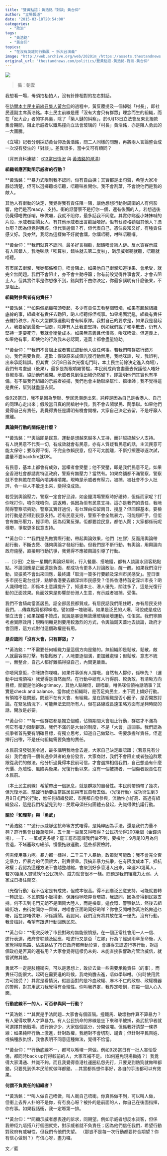 ```yaml
---
title: "雙黃點諗：黃浩銘「對談」黃台仰"
author: "立場報道"
date: "2015-03-18T20:54:00"
categories:
  - "政治"
tags:
  - "黃浩銘"
  - "黃台仰"
topics:
  - "在沒有英雄的行動裏 ─ 拆大台演義"
image: "http://web.archive.org/web/2020im_/https://assets.thestandnews.com/media/photos/wong-03_IJPKJ.png"
original_url: "thestandnews.com/politics/雙黃點諗-黃浩銘-對談-黃台仰"
---
```

![](http://web.archive.org/web/2020im_/https://assets.thestandnews.com/media/photos/wong-03_IJPKJ.png)
> 攝：朝雲

我想看一場，毋須拍枱拍人，沒有針鋒相對的左右對話。

在[訪問本土民主前線召集人黃台仰](../../politics/%E6%8F%90%E5%80%A1-%E6%B2%92%E6%9C%89%E5%A4%A7%E6%9C%83-%E7%9A%84%E7%B5%84%E7%B9%94-%E8%A8%AA%E6%9C%AC%E5%9C%9F%E6%B0%91%E4%B8%BB%E5%89%8D%E7%B7%9A%E9%BB%83%E5%8F%B0%E4%BB%B0/)的過程中，黃反覆提及一個綽號「村長」，即社民連副主席黃浩銘。本土民主前線是應「沒有大會只有群眾」理念而生的組織，而在「反大台」者的字典裏，除了「築人鏈的糾察」，於6月13日立法會反東北撥款集會期間，阻止示威者以鐵馬撞向立法會玻璃的「村長」黃浩銘，亦是阻人勇武的一大圖騰。

《立場》記者分別採訪黃台仰及黃浩銘，問二人同樣的問題，再將兩人言論整合成一次沒有發生的「對談」。差異很多，當中又可有類同？

（背景資料連結： [613當日情況](http://web.archive.org/web/20210917120419/https://www.facebook.com/thinkabtvillager/posts/1442748172666991) 與 [黃浩銘的澄清](http://web.archive.org/web/20210917120419/https://www.facebook.com/raphaelpyc/posts/10152566274879994)）

**組織者應否勸阻示威者的行動？**

**黃浩銘：**暴力式限制我不認同，佢有自由揀；其實都是出句聲，希望大家冷靜諗清楚，佢可以選擇聽或唔聽，唔聽咪推開你。我不會割蓆，不會說他們是我的敵人。

其他人有衝動的決定，我覺得我有責任阻一阻，讓他想想行動對周圍的人有何影響，他們是否ready、支持。衝的話警察不是打你一個，還有後面的人。若想過後仍覺得咁做係啱，咪做囉，我就不阻你，最多話我不同意。其實你睇返小妹妹喊的片段，示威者圍鬧女人，有其他示威者出言勸話唔好。佢有乜資格勸阻其他人？憑乜嘢？因為佢覺得應該。佢代表邊個？冇，佢代表自己，憑住良知又好，有種責任感又好。我亦然，我認為這樣做不好就會講，你講唔聽，咁咪唔聽囉。

**黃台仰：**我們就算不認同，最多好言相勸，起碼唔會築人鏈。反水貨客示威有人屌錯人，我哋咪話「唉算啦，錯咗就去第二度啦」，啲示威者聽就聽，唔聽就唔聽。

有市民去衝擊，我哋都係嗰句，唔會阻止，如果他自己衝擊知道後果、會承受，就完全無問題。我們不會阻止，亦不會主動呼籲；你有前設覺得件事會衰，才會去阻止人，但其實件事是你想像不到，錯與對不由你決定，你最多講明有什麼後果，不是阻止。

**組織對參與者有何責任？**

**黃浩銘：**如果個組織帶頭發起，多少有責任去看整個環境，如果有超越組織底線的事，組織者有責任去勸阻，啲人唔聽係佢嘅事。如果場面混亂，組織有責任去維持秩序，所以大型群眾運動時會有糾察隊。我對自己的要求是，如果我是發起人，我要留到最後一個走，除非有人比我更堅持，例如我們說了和平散去，仍有人堅持一定要死守，我就會衡量成本。如果無意義且代價高，咁咪唔做。但道義上，如果他有事，即使他的行為我未必認同，道義上都會盡量協助。

**黃台仰：**我們不會阻止或者嘗試鼓動他人做任何事。若我們帶群眾行錯方向，我們需要負責、道歉：假設原來成個光復行動無用，我哋咪話，唉，我誤判，出來承認錯誤。但其實（2月8日首次光復屯門時，本土民主前線決定進入商場），我們有考慮過（後果），最多是胡椒噴霧警棍，本民前成員會盡量去保護他人唔好食椒食棍，協助他們離開。示威者見到佢出椒仍然留下，即證明他們其實也有準備。有不屬我們組織的示威者被捕，我們也會主動聯絡幫忙、搵律師；我不覺得這是責任，幫到就盡量去幫。

像928當日，我不是因為學聯、學民思潮走出來，純粹是因為自己是香港人、自己的同理心走出來；假設當日真的開槍射中我，我不會去鬧學民、鬧學聯。如果他們覺得自己有責任，我覺得責任是講明有機會開槍，大家自己決定去留，不是呼籲人撤離。

**輿論與行動的關係是什麼？**

**黃浩銘：**輿論即是民意。運動是想越來越多人支持，而非越搞越少人支持。有人說民意不代表一切，有成效就會有民意，亦有人質疑看民意的話，主流民意可能太保守；要取得平衡，不完全依賴民意，但不可太脫離，不斷打擦邊球逐次試，盡量不要backfire就OK。

有民意，基本上都會有成效，當權者會受壓；他不受壓，即是我們民意不足。如果全香港社會都譴責特區政府，警察有無壓力？當然有。如果商舖都不滿警察，警察就不會夠膽在商場內噴胡椒噴霧。現時是示威者有壓力，被捕、被社會不少人批評，令一些人不敢走出來，變得沒成效。

若受到輿論壓力，警察一定會好忌諱，如金鐘清場警察時好禮待，但係而家呢？打你咪打你，噴你咪噴你，調返轉，係因為佢有民意支持。這亦是我們的責任，我哋鬧得警察唔夠勁。警察其實好過份，有乜理由扣留兩日、搜屋？但回歸基本，要檢討行動是否得到民意支持。若有民意支持，警察不會全無暴力，可能屈吓手，但佢會有無形壓力，輕手啲，因為佢驚反彈。佢都要諗民意，都怕人鬧；大家都係玩呢樣嘢，爭取更多民意支持。

**黃台仰：**我們是先做實際行動，帶起輿論效果，他們（左膠）反而用輿論帶起行動，不斷去煲、儲夠輿論才發起行動。但我們是不斷行動，有輿論，用輿論向政府施壓，直接用行動抗爭，我覺得不應被輿論引導了行動。

…（沙田）之後一星期的輿論好犀利，行入餐廳、搭地鐵，都有人談論水貨客點點點。不論回應是正面還是負面，都成功令更多人討論政治，醒一醒。如果我們沒行動，梁振英不會出來回應，最終講「取消一簽多行要顧及深圳市民感受」。翌日很多市民在電台批評，點解香港要去顧深圳市民感受？佢係香港特首定深圳市長？啲人識得咁諗，即係本土意識提升了，知道本土、港人優先，關注多了，這是光復行動的正面效果。負面效果是影響部份港人生意，有示威者被捕、受傷。

我們不會騎劫當區居民，話全部居民都贊成。有居民話我們阻住晒，亦有居民支持我們。…傳媒點寫都得㗎啦。譬如爆一塊玻璃，如果是泛民的人爆，可說成是成佔領立法會；如果媒體不贊成，就說是暴徒無故爆玻璃破壞運動，任佢寫。我們寧願考慮實際效用；現時明顯見到要用較激烈的方式，令輿論鋪天蓋地去談論，政府才會回應，這方式對付這個政權是有用。

**是否認同「沒有大會，只有群眾」？**

**黃浩銘：**不需要任何組織力量這個方向是錯的。無組織即是鬆散，鬆散，敵人就最容易打擊。有指鬆散了，人哋要逐個溝，更加難處理；但鬆散、意志不統一，無整合，自己人都好難搞得掂自己，內閧更嚴重。

你唔同意佢，你咪搞你㗎囉。如果件事係有人撐嘅，自然有人撐你，係咪先？（運動中出現領袖）我覺得是自然而然。在行動中總有人行得前、較勇敢，有清晰方向目標，關鍵是他的legitimacy，其他人點睇佢，跟唔跟。咁係咪個領袖話晒事？其實是check and balance，當你成立組織時，是否足夠民主，由下而上傾好行動。有領袖不是問題，問題不在有大會、有組織，是在該組織是否小圈子，是否開放討論。在緊急情況下，可能無法去問所有人，但在路線或長遠策略方面有足夠時間的話，開放是必要。

**黃台仰：**每一個群眾都是獨立個體，佔領期間大會阻止行動，群眾才不滿為何它有權力限制群眾。我們不滿的是大台的制度，不是「大會」這回事。我們認為抗爭者首先要有明確目標，有獨立思考，知道自己做緊乜、需要承擔咩責任。佢選擇行出嚟，不是任何組織需要負擔的責任。

本民前沒發號施令過，最多講明我哋會去邊，大家自己決定跟唔跟；（若意見有分歧）我們會用一個普通參與者的身份發言，大家商討，我們不會阻止或者強迫群眾跟從我們的做法。他分析過覺得本民前可信，才會選擇相信我們，自己想過有什麼代價、危險性、風險與後果。光復行動以來，沒有一個被捕者、一個傷者說責任在本民前。

（本土民主前線）希望帶出一個訊息，就是群眾的自發性。本民前帶頭帶了幾次，但光復地區、驅蝗行動要由當區居民與市民自發去做。（光復行動）成功衍生到3月8日屯門的行動，無任何組織發起，市民都自發參與，流動性亦好高、高過有組織發起，這是我們希望見到的：民眾毋須任何團體去發起，先識得做抗議行動。

**關於「和理非」與「勇武」**

**黃浩銘：**遊行示威靜坐抗命等方式唔得，是純粹因為手法，還是我們力量不夠？遊行集會廿幾萬唔得，五十萬一百萬又得唔得？公民抗命得200幾個（金鐘清場），一千、一萬或更多呢？罷工罷市罷課我們做不到，要檢討；9月尾10月為何言退，不堵塞政府總部，慢慢拖散運動，這些都要檢討。

何需使用暴力呢。暴力都一樣得，二千三千人暴動，政策就可能改；我不會完全否定暴力，但暴力的代價很大，刑責很重。我搞非暴力抗爭，在有限度成本下，抵抗政權；我認為這種方法不會越整越縮，會聚到好多香港人出來。傘運20幾萬人，若20幾萬人貫徹執行公民抗命，威力就會很不一樣。問題是我們組織力太弱，大家成日掛住鬧交。

（光復行動）我不否定是有成效，但成本很高。得不到廣泛民意支持，可能就要轉一轉諗法。本民前幫小販掃街，保護佢哋唔畀食環搞，我認同，因為會得到民眾支持。何不去到屯門元朗不是圍鬧大陸人，而是檢舉，逼食環、警察執法，然後去組織街坊，由街坊同你一齊做，咁唔會正面啲同好啲咩？你會反問咁你黃浩銘做過乜嘢，話左膠唔做嘢，淨係識鬧。我認同，我們沒有將其放在第一優先，沒有行動。我會檢討，希望有跟進行動回應民怨。

**黃台仰：**衝突反映了市民對政府無能很憤怒。在一個正常社會用一人一信、遊行表達，政府會聆聽及回應，咁遊行又是否「左膠」行為？經過雨傘革命後，大家覺得瞓馬路、佔馬路佔了79日政府都無動於衷，會識得去諗遊行等行動，對這個政府是否真的還有用？大家會覺得這樣仍未夠、未能直接影響政府管治威信，就嘗試做其他。

勇武不一定是肢體衝突，可以是思想上，敢於去做一些需要承擔責任（的事），而責任可能很大。起碼在需要進的時候，我哋夠膽去進，唔似學聯咁。（何時使用武力可接受？）其實是看情況，假設面對的是冷血政權、麻木不仁的政府、政權機器的警察，對其用武力我覺得有合理性。你叫我界定，我界定唔到，在每一個人心入面。

**行動底線不一的人，可否參與同一行動？**

**黃浩銘：**其實是手法問題…大家會有個區隔。撞鐵馬、破壞物件算不算暴力？有人覺得攻擊人才算暴力。有人公民抗命的界線是坐下來和平被捕，勇武抗爭者就可選擇其他戰場，或行過少少，大家做個區分，分開做囉。但係我好清楚一條界線：如果純粹行動上激進，針對政權，我絕對不會切割、譴責；但針對平民百姓、或搞種族仇恨，我會表明不同意這種做法，覺得不恰當。

**黃台仰：**行動底線不一，都可以喺埋一齊做。例如928當日有一批人害怕受傷，都同時back up行得較前的人，大家互補不足。（如何避免現場拗撬？）我覺得大家溝通、共識不夠。而且我覺得香港社運圈私怨先行，只要見到熱狗就做咩都錯，只要見到係本民前就做咩都錯。…其實都係想件事好，各自的手法都可以有效果。

**何謂不負責任的組織者？**

**黃浩銘：**叫人做自己唔做，叫人衝自己唔衝。你真係做不到，可以叫人做，但衝上去畀人扑的不是你，有冇良心呀？被扑的是前面的人，你自己在後面指揮，你冇事。如果我話衝，我一定喺第一排。

**黃台仰：**罔顧示威者想表達的訴求，同期望。例如示威者想反水貨客，但係我帶佢九唔搭八行個圈就完，對示威者就不負責任；因為他們信任我們，希望行動對政府有威嚇性，但我們令他們失望。 （那豈不是每一次行動都要符合期望？你有信心做到？）冇信心呀，盡力囉。

文／藍